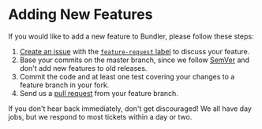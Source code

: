# Adding New Features

If you would like to add a new feature to Bundler, please follow these steps:

  1. [Create an issue](https://github.com/rubygems/rubygems/issues/new) with the [`feature-request` label](https://github.com/rubygems/rubygems/labels/type:%20feature-request) to discuss your feature.
  2. Base your commits on the master branch, since we follow [SemVer](https://semver.org) and don't add new features to old releases.
  3. Commit the code and at least one test covering your changes to a feature branch in your fork.
  4. Send us a [pull request](PULL_REQUESTS.md) from your feature branch.

If you don't hear back immediately, don't get discouraged! We all have day jobs, but we respond to most tickets within a day or two.
